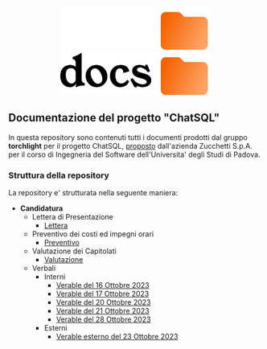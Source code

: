 <p align="center">
  <img width="300" src="docs_dark.svg#gh-dark-mode-only">
  <img width="300" src="docs_light.svg#gh-light-mode-only">
</p>

## Documentazione del progetto "ChatSQL"

In questa repository sono contenuti tutti i documenti prodotti dal gruppo **torchlight** per il progetto ChatSQL, [proposto](https://www.math.unipd.it/~tullio/IS-1/2023/Progetto/C9.pdf) dall'azienda Zucchetti S.p.A. per il corso di Ingegneria del Software dell'Universita' degli Studi di Padova.

### Struttura della repository
La repository e' strutturata nella seguente maniera:
- **Candidatura**
  - Lettera di Presentazione
    - [Lettera](https://github.com/Torchlight-SWE2324/Documentazione/blob/main/1%20-%20Candidatura/Lettera%20di%20Presentazione/lettera_presentazione.pdf)
  - Preventivo dei costi ed impegni orari
    - [Preventivo](https://github.com/Torchlight-SWE2324/Documentazione/blob/main/1%20-%20Candidatura/Preventivo%20costi%20ed%20impegni%20orari/preventivo_impegni.pdf)
  - Valutazione dei Capitolati
    - [Valutazione](https://github.com/Torchlight-SWE2324/Documentazione/blob/main/1%20-%20Candidatura/Valutazione%20capitolati%20d'appalto/valutazione_capitolati.pdf)
  - Verbali
    - Interni
      - [Verable del 16 Ottobre 2023](https://github.com/Torchlight-SWE2324/Documentazione/blob/main/1%20-%20Candidatura/Verbali/Verbali%20interni/verbale_16_10_2023.pdf)
      - [Verable del 17 Ottobre 2023](https://github.com/Torchlight-SWE2324/Documentazione/blob/main/1%20-%20Candidatura/Verbali/Verbali%20interni/verbale_17_10_2023.pdf)
      - [Verable del 20 Ottobre 2023](https://github.com/Torchlight-SWE2324/Documentazione/blob/main/1%20-%20Candidatura/Verbali/Verbali%20interni/verbale_20_10_2023.pdf)
      - [Verable del 21 Ottobre 2023](https://github.com/Torchlight-SWE2324/Documentazione/blob/main/1%20-%20Candidatura/Verbali/Verbali%20interni/verbale_21_10_2023.pdf)
      - [Verable del 28 Ottobre 2023](https://github.com/Torchlight-SWE2324/Documentazione/blob/main/1%20-%20Candidatura/Verbali/Verbali%20interni/verbale_28_10_2023.pdf)
    - Esterni
      - [Verable esterno del 23 Ottobre 2023](https://github.com/Torchlight-SWE2324/Documentazione/blob/main/1%20-%20Candidatura/Verbali/Verbali%20esterni/verbale_esterno_23_10_2023.pdf)
